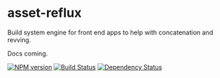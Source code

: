# asset-reflux

Build system engine for front end apps to help with concatenation and revving.

Docs coming.

[![NPM version][npm-image]][npm-url] [![Build Status][travis-image]][travis-url] [![Dependency Status][depstat-image]][depstat-url]


<!-- badge URLs -->
[npm-url]: https://npmjs.org/package/asset-reflux
[npm-image]: https://img.shields.io/npm/v/asset-reflux.svg?style=flat-square

[travis-url]: http://travis-ci.org/callumlocke/asset-reflux
[travis-image]: https://img.shields.io/travis/callumlocke/asset-reflux.svg?style=flat-square

[depstat-url]: https://david-dm.org/callumlocke/asset-reflux
[depstat-image]: https://img.shields.io/david/callumlocke/asset-reflux.svg?style=flat-square
